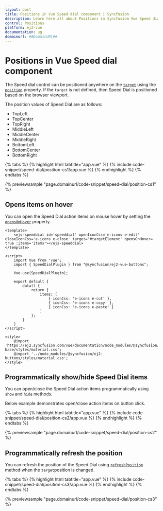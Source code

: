 ```yaml
---
layout: post
title: Positions in Vue Speed dial component | Syncfusion
description: Learn here all about Positions in Syncfusion Vue Speed dial component of Syncfusion Essential JS 2 and more.
control: Positions 
platform: ej2-vue
documentation: ug
domainurl: ##DomainURL##
---
```


# Positions in Vue Speed dial component

The Speed dial control can be positioned anywhere on the [`target`](https://ej2.syncfusion.com/vue/documentation/api/speed-dial#target) using the [`position`](https://ej2.syncfusion.com/vue/documentation/api/speed-dial#position) property. If the `target` is not defined, then Speed Dial is positioned based on the browser viewport.

The position values of Speed Dial are as follows:
* TopLeft
* TopCenter
* TopRight
* MiddleLeft
* MiddleCenter
* MiddleRight
* BottomLeft
* BottomCenter
* BottomRight

{% tabs %}
{% highlight html tabtitle="app.vue" %}
{% include code-snippet/speed-dial/position-cs1/app.vue %}
{% endhighlight %}
{% endtabs %}
        
{% previewsample "page.domainurl/code-snippet/speed-dial/position-cs1" %}

## Opens items on hover

You can open the Speed Dial action items on mouse hover by setting the [`opensOnHover`](https://ej2.syncfusion.com/vue/documentation/api/speed-dial#opensonhover) property.

```
<template>
    <ejs-speeddial id='speeddial' openIconCss='e-icons e-edit' closeIconCss='e-icons e-close' target='#targetElement' opensOnHover= true :items='items'></ejs-speeddial>
</template>

<script>
    import Vue from 'vue';
    import { SpeedDialPlugin } from "@syncfusion/ej2-vue-buttons";

    Vue.use(SpeedDialPlugin);

    export default {
        data() {
            return {
                items: [
                    { iconCss: 'e-icons e-cut' },
                    { iconCss: 'e-icons e-copy' },
                    { iconCss: 'e-icons e-paste' }
                ]
            };
        }
    }
</script>

<style>
    @import 'https://ej2.syncfusion.com/vue/documentation/node_modules/@syncfusion/ej2-base/styles/material.css';
    @import '../node_modules/@syncfusion/ej2-buttons/styles/material.css';
</style>
```

## Programmatically show/hide Speed Dial items

You can open/close the Speed Dial action items programmatically using [`show`](https://ej2.syncfusion.com/vue/documentation/api/speed-dial/#show) and [`hide`](https://ej2.syncfusion.com/vue/documentation/api/speed-dial#hide) methods.

Below example demonstrates open/close action items on button click.

{% tabs %}
{% highlight html tabtitle="app.vue" %}
{% include code-snippet/speed-dial/position-cs2/app.vue %}
{% endhighlight %}
{% endtabs %}
        
{% previewsample "page.domainurl/code-snippet/speed-dial/position-cs2" %}

## Programmatically refresh the position

You can refresh the position of the Speed Dial using [`refreshPosition`](https://ej2.syncfusion.com/vue/documentation/api/speed-dial/#refreshposition) method when the `target`position is changed.

{% tabs %}
{% highlight html tabtitle="app.vue" %}
{% include code-snippet/speed-dial/position-cs3/app.vue %}
{% endhighlight %}
{% endtabs %}
        
{% previewsample "page.domainurl/code-snippet/speed-dial/position-cs3" %}
